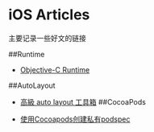 # iOS Articles

主要记录一些好文的链接

##Runtime

* [Objective-C Runtime](http://yulingtianxia.com/blog/2014/11/05/objective-c-runtime/)

##AutoLayout

* [高級 auto layout 工具箱](http://codex.wiki/post/161154-368/)
##CocoaPods

* [使用Cocoapods创建私有podspec](http://blog.wtlucky.com/blog/2015/02/26/create-private-podspec/)


